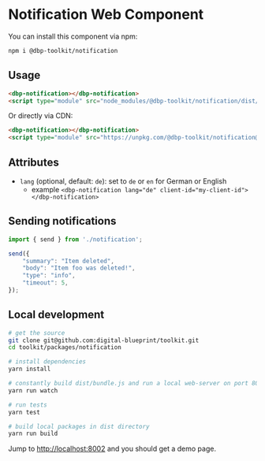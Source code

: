# Notification Web Component

You can install this component via npm:

```bash
npm i @dbp-toolkit/notification
```

## Usage

```html
<dbp-notification></dbp-notification>
<script type="module" src="node_modules/@dbp-toolkit/notification/dist/dbp-notification.js"></script>
```

Or directly via CDN:

```html
<dbp-notification></dbp-notification>
<script type="module" src="https://unpkg.com/@dbp-toolkit/notification@0.2.2/dist/dbp-notification.js"></script>
```

## Attributes

- `lang` (optional, default: `de`): set to `de` or `en` for German or English
    - example `<dbp-notification lang="de" client-id="my-client-id"></dbp-notification>`

## Sending notifications 

```javascript
import { send } from './notification';

send({
    "summary": "Item deleted",
    "body": "Item foo was deleted!",
    "type": "info",
    "timeout": 5,
});
``` 

## Local development

```bash
# get the source
git clone git@github.com:digital-blueprint/toolkit.git
cd toolkit/packages/notification

# install dependencies
yarn install

# constantly build dist/bundle.js and run a local web-server on port 8002 
yarn run watch

# run tests
yarn test

# build local packages in dist directory
yarn run build
```

Jump to <http://localhost:8002> and you should get a demo page.
